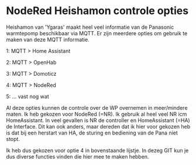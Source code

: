# NodeRed Heishamon controle opties

Heishamon van 'Ygaras' maakt heel veel informatie van de Panasonic warmtepomp beschikbaar via MQTT.
Er zijn meerdere opties om gebruik te maken van deze MQTT informatie.

1: MQTT > Home Assistant

2: MQTT > OpenHab

3: MQTT > Domoticz

4: MQTT > NodeRed

5: ... vast nog wat


Al deze opties kunnen de controle over de WP overnemen in meer/mindere maten. 
Ik heb gekozen voor NodeRed (=NR). Ik gebruik al heel veel NR icm HomeAssistant. In veel gevallen is NR de controller en HomeAssistant (=HA) de Interface. Dit kan ook anders, maar dereden dat ik hier voor gekozen heb is dat bij een herstart van HA, de sturing en bediening van de Pana niet stopt. 

Ik heb dus gekozen voor optie 4 in bovenstaande lijstje. In dezeg GIT kun je dus diverse functies vinden die hier mee te maken hebben.

